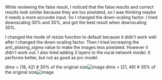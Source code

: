 While reviewing the false result, I noticed that the false results and correct results look similar because they are too pixelated, so I was thinking maybe it needs a more accurate input. So I changed the down-scaling factor. I tried downscaling 30% and 35%, and got the best result when downscaling 30%. 

I changed the mode of resize function to default because it didn't work well after I changed the down-scaling factor. Then I tried increasing the anti_aliasing_sigma value to make the images less pixelated. However it didn't work out. I also tried adding 3 layers to the nural network model. It performs better, but not as good as prc model. 


dims = (18, 42) # 30% of the original size![image](https://user-images.githubusercontent.com/95714345/167309365-3aa737cf-04b5-45fc-b557-426c96eb21d1.png)
dims = (21, 49) # 35% of the original size![image](https://user-images.githubusercontent.com/95714345/167309377-11185bd9-bb2b-4e21-8fa1-39c1980bd166.png)
